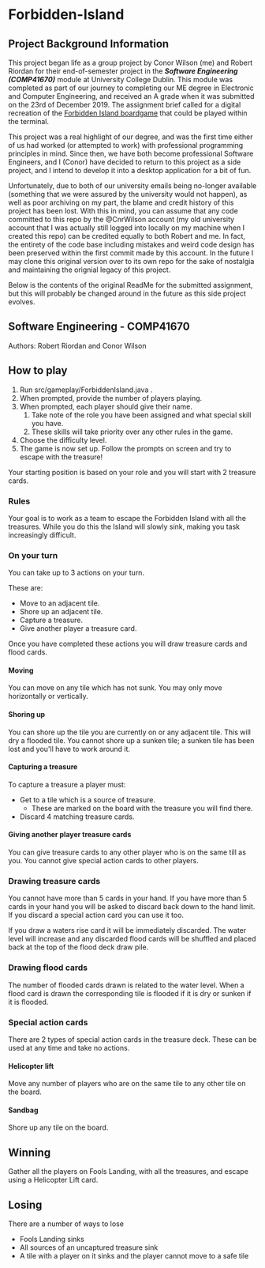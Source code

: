 # Forbidden-Island

## Project Background Information
This project began life as a group project by Conor Wilson (me) and Robert Riordan for their end-of-semester project in
the ***Software Engineering (COMP41670)*** module at University College Dublin. This module was completed as part of our
journey to completing our ME degree in Electronic and Computer Engineering, and received an A grade when it was
submitted on the 23rd of December 2019. The assignment brief called for a digital recreation of the  [Forbidden Island
boardgame](https://boardgamegeek.com/boardgame/65244/forbidden-island) that could be played within the terminal.

This project was a real highlight of our degree, and was the first time either of us had worked (or attempted to work)
with professional programming principles in mind. Since then, we have both become professional Software Engineers, and
I (Conor) have decided to return to this project as a side project, and I intend to develop it into a desktop 
application for a bit of fun. 

Unfortunately, due to both of our university emails being no-longer available (something that we were assured by the
university would not happen), as well as poor archiving on my part, the blame and credit history of this project has
been lost. With this in mind, you can assume that any code committed to this repo by the @CnrWilson account (my old
university account that I was actually still logged into locally on my machine when I created this repo) can be credited
equally to both Robert and me. In fact, the entirety of the code base including mistakes and weird code design has been
preserved within the first commit made by this account. In the future I may clone this original version over to its own
repo for the sake of nostalgia and maintaining the orignial legacy of this project.

Below is the contents of the original ReadMe for the submitted assignment, but this will probably be changed around in
the future as this side project evolves.

## Software Engineering - COMP41670

Authors: Robert Riordan and Conor Wilson

## How to play

1. Run src/gameplay/ForbiddenIsland.java .
2. When prompted, provide the number of players playing.
3. When prompted, each player should give their name.
    1. Take note of the role you have been assigned and what special skill you have.
    2. These skills will take priority over any other rules in the game.
4. Choose the difficulty level.
5. The game is now set up. Follow the prompts on screen and try to escape with the treasure!

Your starting position is based on your role and you will start with 2 treasure cards.

### Rules

Your goal is to work as a team to escape the Forbidden Island with all the treasures. While you do this the Island will slowly sink, making you task increasingly difficult.

### On your turn

You can take up to 3 actions on your turn.

These are:

* Move to an adjacent tile.
* Shore up an adjacent tile.
* Capture a treasure.
* Give another player a treasure card.

Once you have completed these actions you will draw treasure cards and flood cards.

#### Moving

You can move on any tile which has not sunk. You may only move horizontally or vertically.

#### Shoring up

You can shore up the tile you are currently on or any adjacent tile. This will dry a flooded tile. You cannot shore up a sunken tile; a sunken tile has been lost and you'll have to work around it.

#### Capturing a treasure

To capture a treasure a player must:

* Get to a tile which is a source of treasure.
  * These are marked on the board with the treasure you will find there.
* Discard 4 matching treasure cards.

#### Giving another player treasure cards

You can give treasure cards to any other player who is on the same till as you. You cannot give special action cards to other players.

### Drawing treasure cards

You cannot have more than 5 cards in your hand. If you have more than 5 cards in your hand you will be asked to discard back down to the hand limit. If you discard a special action card you can use it too.

If you draw a waters rise card it will be immediately discarded. The water level will increase and any discarded flood cards will be shuffled and placed back at the top of the flood deck draw pile.

### Drawing flood cards

The number of flooded cards drawn is related to the water level. When a flood card is drawn the corresponding tile is flooded if it is dry or sunken if it is flooded.

### Special action cards

There are 2 types of special action cards in the treasure deck. These can be used at any time and take no actions.

#### Helicopter lift

Move any number of players who are on the same tile to any other tile on the board.

#### Sandbag

Shore up any tile on the board.

## Winning

Gather all the players on Fools Landing, with all the treasures, and escape using a Helicopter Lift card.

## Losing

There are a number of ways to lose

* Fools Landing sinks
* All sources of an uncaptured treasure sink
* A tile with a player on it sinks and the player cannot move to a safe tile
